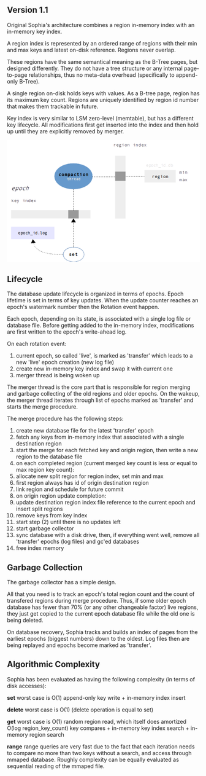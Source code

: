 
Version 1.1
-----------

Original Sophia's architecture combines a region in-memory index with an in-memory key index.

A region index is represented by an ordered range of regions with their min and max
keys and latest on-disk reference. Regions never overlap.

These regions have the same semantical meaning as the B-Tree pages, but designed differently.
They do not have a tree structure or any internal page-to-page relationships, thus no meta-data
overhead (specifically to append-only B-Tree).

A single region on-disk holds keys with values. As a B-tree page, region has its maximum
key count. Regions are uniquely identified by region id number that makes them trackable in future.

Key index is very similar to LSM zero-level (memtable), but has a different key lifecycle.
All modifications first get inserted into the index and then hold up until they are
explicitly removed by merger.

<center>
<img src="v11.png"></img>
</center>

Lifecycle
---------

The database update lifecycle is organized in terms of epochs. Epoch lifetime is set in
terms of key updates. When the update counter reaches an epoch's watermark number then
the Rotation event happen.

Each epoch, depending on its state, is associated with a single log file or database file.
Before getting added to the in-memory index, modifications are first written to the
epoch's write-ahead log.

On each rotation event:

1. current epoch, so called 'live', is marked as 'transfer' which leads to a new 'live' epoch creation (new log file)
2. create new in-memory key index and swap it with current one
3. merger thread is being woken up

The merger thread is the core part that is responsible for region merging and garbage
collecting of the old regions and older epochs. On the wakeup, the merger thread
iterates through list of epochs marked as 'transfer' and starts the
merge procedure.

The merge procedure has the following steps:

1. create new database file for the latest 'transfer' epoch
2. fetch any keys from in-memory index that associated with a single destination region
3. start the merge for each fetched key and origin region, then write a new region to the database file
4. on each completed region (current merged key count is less or equal to max region key count):
  1. allocate new split region for region index, set min and max
  2. first region always has id of origin destination region
  3. link region and schedule for future commit
5. on origin region update completion:
  1. update destination region index file reference to the current epoch and insert split regions
  2. remove keys from key index
6. start step (2) until there is no updates left
7. start garbage collector
8. sync database with a disk drive, then, if everything went well, remove all 'transfer' epochs (log files) and gc'ed databases
9. free index memory

Garbage Collection
------------------

The garbage collector has a simple design.

All that you need is to track an epoch's total region count
and the count of transfered regions during merge procedure. Thus, if some older
epoch database has fewer than 70% (or any other changeable factor) live regions,
they just get copied to the current epoch database file while the
old one is being deleted.

On database recovery, Sophia tracks and builds an index of pages from the earliest
epochs (biggest numbers) down to the oldest.
Log files then are being replayed and epochs become marked as 'transfer'.

Algorithmic Complexity
----------------------

Sophia has been evaluated as having the following complexity (in terms of disk accesses):

**set** worst case is O(1) append-only key write + in-memory index insert

**delete** worst case is O(1) (delete operation is equal to set)

**get** worst case is O(1) random region read, which itself does amortized
O(log region\_key\_count) key compares + in-memory key index search + in-memory
region search

**range** range queries are very fast due to the fact that each iteration needs to
compare no more than two keys without a search, and access through mmaped
database. Roughly complexity can be equally evaluated as sequential reading
of the mmaped file.
